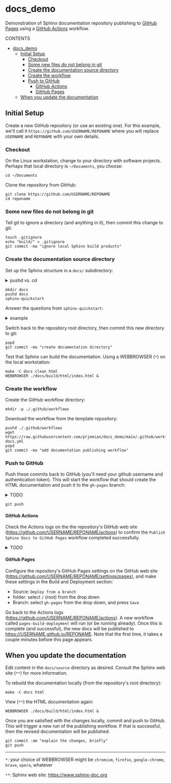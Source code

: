 # docs_demo

Demonstration of Sphinx documentation repository publishing to [GitHub
Pages](https://pages.github.com/) using a [GitHub
Actions](https://github.com/features/actions) workflow.

CONTENTS

- [docs_demo](#docs_demo)
  - [Initial Setup](#initial-setup)
    - [Checkout](#checkout)
    - [Some new files do not belong in git](#some-new-files-do-not-belong-in-git)
    - [Create the documentation source directory](#create-the-documentation-source-directory)
    - [Create the workflow](#create-the-workflow)
    - [Push to GitHub](#push-to-github)
      - [GitHub Actions](#github-actions)
      - [GitHub Pages](#github-pages)
  - [When you update the documentation](#when-you-update-the-documentation)

## Initial Setup

Create a new GitHub repository (or use an existing one).
For this example, we'll call it `https://github.com/USERNAME/REPONAME`
where you will replace `USERNAME` and `REPONAME` with your
own details.

### Checkout

On the Linux workstation, change to your directory with software
projects. Perhaps that local directory is `~/Documents`, you choose:

    cd ~/Documents

Clone the repository from GitHub:

    git clone https://github.com/USERNAME/REPONAME
    cd reponame

### Some new files do not belong in git

Tell git to ignore a directory (and anything in it), then commit this change to
git:

    touch .gitignore
    echo "build/" > .gitignore
    git commit -ma "ignore local Sphinx build products"

### Create the documentation source directory

Set up the Sphinx structure in a `docs/` subdirectory:

<details>
<summary>pushd vs. cd</summary>
Here, we use `pushd` to change directories, since later, `popd` will remember
the directory where we started.  Think of `pushd` and `popd` as a smart
implementation of `cd` that remembers.
</details>

    mkdir docs
    pushd docs
    sphinx-quickstart

Answer the questions from `sphinx-quickstart`:

<details>
<summary>example</summary>
<code>sphinx-quickstart</code> is a <em>question and answer</em> process that configures your documentation
with details specific to your project.  The results are stored in the
<code>source/conf.py</code> and <code>index.rst</code> files.
They can be changed by you as you choose.

    Welcome to the Sphinx 5.1.1 quickstart utility.

    Please enter values for the following settings (just press Enter to
    accept a default value, if one is given in brackets).

    Selected root path: .

    You have two options for placing the build directory for Sphinx output.
    Either, you use a directory "_build" within the root path, or you separate
    "source" and "build" directories within the root path.
    > Separate source and build directories (y/n) [n]: y

    The project name will occur in several places in the built documentation.
    > Project name: Documentation Repository
    > Author name(s): Pete Jemian
    > Project release []: 0.0.1

    If the documents are to be written in a language other than English,
    you can select a language here by its language code. Sphinx will then
    translate text that it generates into that language.

    For a list of supported codes, see
    https://www.sphinx-doc.org/en/master/usage/configuration.html#confval-language.
    > Project language [en]:

    Creating file ~/Documents/REPONAME/docs/source/conf.py.
    Creating file ~/Documents/REPONAME/docs/source/index.rst.
    Creating file ~/Documents/REPONAME/docs/Makefile.
    Creating file ~/Documents/REPONAME/docs/make.bat.

    Finished: An initial directory structure has been created.

    You should now populate your master file ~/Documents/REPONAME/docs/source/index.rst and create other documentation
    source files. Use the Makefile to build the docs, like so:
       make builder
    where "builder" is one of the supported builders, e.g. html, latex or linkcheck.
</details>

Switch back to the repository root directory, then commit this new directory to git:

    popd
    git commit -ma "create documentation directory"

Test that Sphinx can build the documentation. Using a WEBBROWSER (`*`) on
the local workstation:

    make -C docs clean html
    WEBBROWSER ./docs/build/html/index.html &

### Create the workflow

Create the GitHub workflow directory:

    mkdir -p ./.github/workflows

Download the workflow from the template repository:

    pushd ./.github/workflows
    wget https://raw.githubusercontent.com/prjemian/docs_demo/main/.github/workflows/publish-docs.yml
    popd
    git commit -ma "add documentation publishing workflow"

### Push to GitHub

Push these commits back to GitHub (you\'ll need your github username and
authentication token). This will start the workflow that should create
the HTML documentation and push it to the `gh-pages` branch:

<details>
<summary>TODO</summary>
TODO: Explain the github username and authentication token

Caution about not putting the token in a repository and NOT to push it to GitHub.  How to remove such a push from the repo entirely (not just undo in later commit)

Teach good management of this credential.

git credentials cache is added info
</details>

    git push


#### GitHub Actions

Check the Actions logs on the the repository\'s GitHub web site
(<https://github.com/USERNAME/REPONAME/actions>) to confirm the
`Publish Sphinx Docs to GitHub Pages` workflow completed successfully.

<details>
<summary>TODO</summary>
TODO: Explain about errors in the Actions and how to diagnose
What could go wrong?  Not likely to be your source code if you built it locally.
More likely to be:

* software versions
* missing packages
* YAML file errors
* random brownout in GitHub Actions service
</details>

#### GitHub Pages

Configure the repository\'s GitHub Pages settings on the GitHub web site
(<https://github.com/USERNAME/REPONAME/settings/pages>), and make these
settings in the Build and Deployment section:

- Source: `Deploy from a branch`
- folder: select `/` (root) from the drop down
- Branch: select `gh-pages` from the drop down, and press `Save`

Go back to the Actions logs
(<https://github.com/USERNAME/REPONAME/actions>). A new workflow called
`pages-build-deployment` will run (or be running already). Once this is
complete (and successful), the new docs will be published to
<https://USERNAME.github.io/REPONAME>. Note that the first time, it
takes a couple minutes before this page appears.

## When you update the documentation

Edit content in the `docs/source` directory as desired. Consult the
Sphinx web site (`**`) for more information.

To rebuild the documentation locally (from the repository\'s root
directory):

    make -C docs html

View (`**`) the HTML documentation again:

    WEBBROWSER ./docs/build/html/index.html &

Once you are satisfied with the changes locally, commit and push to
GitHub. This will trigger a new run of the publishing workflow. If that
is successful, then the revised documentation will be published.

    git commit -am "explain the changes, briefly"
    git push

------

`*`: your choice of WEBBROWSER might be `chromium`, `firefox`,
    `google-chrome`, `brave`, `opera`, whatever

`**`: Sphinx web site: <https://www.sphinx-doc.org>

